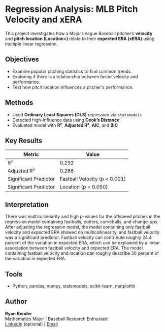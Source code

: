 # Regression Analysis: MLB Pitch Velocity and xERA

This project investigates how a Major League Baseball pitcher’s **velocity** and **pitch location (Location+)** relate to their **expected ERA (xERA)** using multiple linear regression.

## Objectives
- Examine popular pitching statistics to find common trends.
- Exploring if there is a relationship between faster velocity and performance.
- Test how pitch location influences a pitcher's performance.

## Methods
- Used **Ordinary Least Squares (OLS)** regression via `statsmodels`
- Detected high-influence data using **Cook’s Distance**
- Evaluated model with **R²**, **Adjusted R²**, **AIC**, and **BIC**

## Key Results
| Metric | Value |
|--------|-------|
| R² | 0.292 |
| Adjusted R² | 0.266 |
| Significant Predictor | Fastball Velocity (p < 0.001) |
| Significant Predictor | Location (p = 0.050) |

## Interpretation
There was multicollinearity and high p-values for the offspeed pitches in the regression model containing fastballs, cutters, curveballs, and change-ups. After adjusting the regression model, the model containing only fastball velocity and expected ERA showed no multicollinearity, and fastball velocity was a significant predictor. Fastball velocity can contribute roughly 24.4 percent of the variation in expected ERA, which can be explained by a linear association between fastball velocity and expected ERA. The model containing fastball velocity and location can roughly describe 30 percent of the variation in expected ERA.

## Tools
- Python, pandas, numpy, statsmodels, scikit-learn, matplotlib

## Author
**Ryan Bender**  
Mathematics Major | Baseball Research Enthusiast  
[LinkedIn](https://www.linkedin.com) (optional) | [Email](ryanbender2002@gmail.com)
